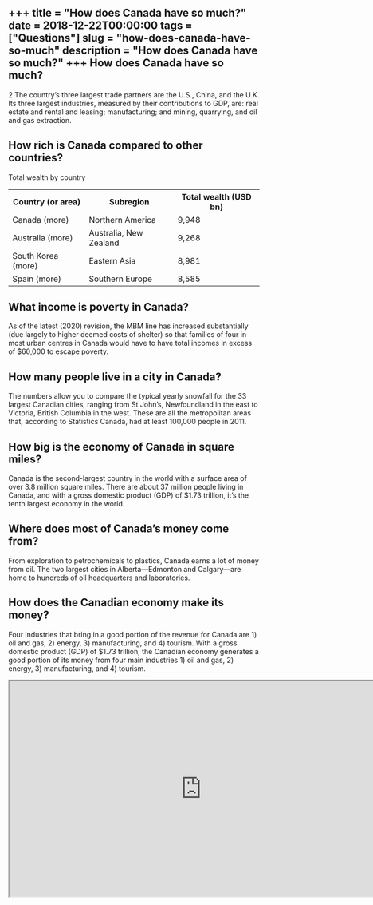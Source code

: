 +++
title = "How does Canada have so much?"
date = 2018-12-22T00:00:00
tags = ["Questions"]
slug = "how-does-canada-have-so-much"
description = "How does Canada have so much?"
+++
How does Canada have so much?
-----------------------------

2 The country’s three largest trade partners are the U.S., China, and the U.K. Its three largest industries, measured by their contributions to GDP, are: real estate and rental and leasing; manufacturing; and mining, quarrying, and oil and gas extraction.

How rich is Canada compared to other countries?
-----------------------------------------------

Total wealth by country

<table><tr><th>Country (or area)</th><th>Subregion</th><th>Total wealth (USD bn)</th></tr><tr><td>Canada (more)</td><td>Northern America</td><td>9,948</td></tr><tr><td>Australia (more)</td><td>Australia, New Zealand</td><td>9,268</td></tr><tr><td>South Korea (more)</td><td>Eastern Asia</td><td>8,981</td></tr><tr><td>Spain (more)</td><td>Southern Europe</td><td>8,585</td></tr></table>

What income is poverty in Canada?
---------------------------------

As of the latest (2020) revision, the MBM line has increased substantially (due largely to higher deemed costs of shelter) so that families of four in most urban centres in Canada would have to have total incomes in excess of $60,000 to escape poverty.

How many people live in a city in Canada?
-----------------------------------------

The numbers allow you to compare the typical yearly snowfall for the 33 largest Canadian cities, ranging from St John’s, Newfoundland in the east to Victoria, British Columbia in the west. These are all the metropolitan areas that, according to Statistics Canada, had at least 100,000 people in 2011.

How big is the economy of Canada in square miles?
-------------------------------------------------

Canada is the second-largest country in the world with a surface area of over 3.8 million square miles. There are about 37 million people living in Canada, and with a gross domestic product (GDP) of $1.73 trillion, it’s the tenth largest economy in the world.

Where does most of Canada’s money come from?
--------------------------------------------

From exploration to petrochemicals to plastics, Canada earns a lot of money from oil. The two largest cities in Alberta—Edmonton and Calgary—are home to hundreds of oil headquarters and laboratories.

How does the Canadian economy make its money?
---------------------------------------------

Four industries that bring in a good portion of the revenue for Canada are 1) oil and gas, 2) energy, 3) manufacturing, and 4) tourism. With a gross domestic product (GDP) of $1.73 trillion, the Canadian economy generates a good portion of its money from four main industries 1) oil and gas, 2) energy, 3) manufacturing, and 4) tourism.

<iframe allow="accelerometer; autoplay; clipboard-write; encrypted-media; gyroscope; picture-in-picture" allowfullscreen="" class="__youtube_prefs__  epyt-is-override  no-lazyload" data-no-lazy="1" data-origheight="433" data-origwidth="770" data-skipgform_ajax_framebjll="" height="433" id="_ytid_46845" loading="lazy" src="https://www.youtube.com/embed/zD3xva7Ed5k?enablejsapi=1&autoplay=0&cc_load_policy=0&cc_lang_pref=&iv_load_policy=1&loop=0&modestbranding=0&rel=1&fs=1&playsinline=0&autohide=2&theme=dark&color=red&controls=1&" title="YouTube player" width="770"></iframe>